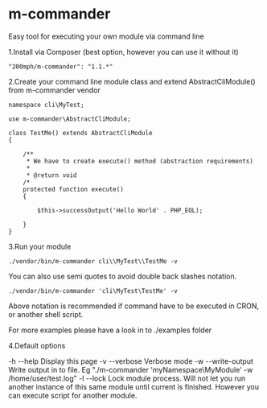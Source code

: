 # m-commander
Easy tool for executing your own module via command line

1.Install via Composer (best option, however you can use it without it)

```
"200mph/m-commander": "1.1.*"
```

2.Create your command line module class and extend AbstractCliModule() from m-commander vendor

```
namespace cli\MyTest;

use m-commander\AbstractCliModule;

class TestMe() extends AbstractCliModule 
{

    /**
     * We have to create execute() method (abstraction requirements)
     *
     * @return void
    /*
    protected function execute()
    {

        $this->successOutput('Hello World' . PHP_EOL);

    }
}
```

3.Run your module

```
./vendor/bin/m-commander cli\\MyTest\\TestMe -v
```

You can also use semi quotes to avoid double back slashes notation.

```
./vendor/bin/m-commander 'cli\MyTest\TestMe' -v
```

Above notation is recommended if command have to be executed in CRON, or another shell script.

For more examples please have a look in to ./examples folder

4.Default options

-h
--help
                        Display this page
-v
--verbose
                        Verbose mode
-w
--write-output
                        Write output in to file. Eg "./m-commander 'myNamespace\MyModule' -w /home/user/test.log"
-l
--lock
                        Lock module process. Will not let you run another instance of this same module until current is finished. However you can execute script for another module.
